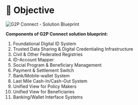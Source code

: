 # 🥇 Objective

![G2P Connect - Solution Blueprint](.gitbook/assets/solution\_bluerpint.png)

**Components of G2P Connect solution blueprint:**

1. Foundational Digital ID System
2. Trusted Data Sharing & Digital Credentialing Infrastructure
3. Civil & Other Federated Registries
4. ID-Account Mapper
5. Social Program & Beneficiary Management
6. Payment & Settlement Switch
7. Bank/Mobile-wallet System
8. Last Mile Cash-In/Cash-Out System
9. Unified View for Policy Makers
10. Unified View for Beneficiaries
11. Banking/Wallet Interface Systems
